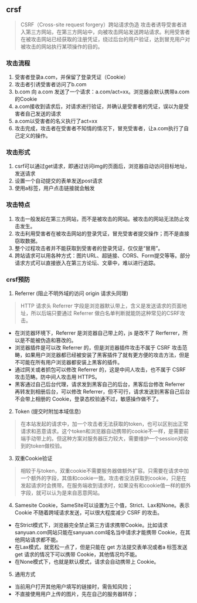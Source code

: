## crsf
> CSRF（Cross-site request forgery）跨站请求伪造 攻击者诱导受害者进入第三方网站，在第三方网站中，向被攻击网站发送跨站请求。利用受害者在被攻击网站已经获取的注册凭证，绕过后台的用户验证，达到冒充用户对被攻击的网站执行某项操作的目的。

### 攻击流程
1. 受害者登录a.com，并保留了登录凭证（Cookie）
2. 攻击者引诱受害者访问了b.com
3. b.com 向 a.com 发送了一个请求：a.com/act=xx。浏览器会默认携带a.com的Cookie
4. a.com接收到请求后，对请求进行验证，并确认是受害者的凭证，误以为是受害者自己发送的请求
5. a.com以受害者的名义执行了act=xx
6. 攻击完成，攻击者在受害者不知情的情况下，冒充受害者，让a.com执行了自己定义的操作。
### 攻击形式
1. csrf可以通过get请求，即通过访问img的页面后，浏览器自动访问目标地址，发送请求
2. 设置一个自动提交的表单发送post请求
3. 使用a标签，用户点击链接就会触发
### 攻击特点
1. 攻击一般发起在第三方网站，而不是被攻击的网站。被攻击的网站无法防止攻击发生。
2. 攻击利用受害者在被攻击网站的登录凭证，冒充受害者提交操作；而不是直接窃取数据。
3. 整个过程攻击者并不能获取到受害者的登录凭证，仅仅是“冒用”。
4. 跨站请求可以用各种方式：图片URL、超链接、CORS、Form提交等等。部分请求方式可以直接嵌入在第三方论坛、文章中，难以进行追踪。
### crsf预防
1. Referrer (阻止不明外域的访问 origin 请求头同理)
> HTTP 请求头 Referrer 字段是浏览器默认带上，含义是发送请求的页面地址，所以后端只要通过 Referrer 做白名单判断就能防这种常见的CSRF攻击。

  - 在浏览器环境下，Referrer 是浏览器自己带上的，js 是改不了 Rerferrer，所以是不能被伪造和篡改的。
  - 浏览器插件是可以改 Referrer 的，但是浏览器插件攻击不属于 CSRF 攻击范畴，如果用户浏览器都已经被安装了黑客插件了就有更方便的攻击方法，但是不可能在所有用户浏览器都安装上黑客的插件。
  - 通过网关或者抓包可以修改 Referrer 的，这是中间人攻击，也不属于 CSRF 攻击范畴。防中间人攻击用 HTTPS。
  - 黑客通过自己后台代理，请求发到黑客自己的后台，黑客后台修改 Referrer 再转发到相册后台，可以修改 Referrer，但不可行，请求发送到黑客自己后台不会带上相册的 Cookie，登录态校验通不过，敏感操作做不了。
2. Token (提交时附加本域信息)
> 在本站发起的请求中，加一个攻击者无法获取的token，也可以区别出正常请求和恶意请求。这个token和浏览器自动携带的cookie不一样，是需要前端手动带上的。但这种方案对服务器压力较大，需要维护一个session对收到的token做校验。

3. 双重Cookie验证
> 相较于与token，双重cookie不需要服务器做额外扩容。只需要在请求中加一个额外的字段，其值和cookie一致。攻击者没法获取到cookie，只是在发起请求时会携带。在服务端收到请求时，如果没有和cookie值一样的额外字段，就可以认为是来自恶意网站。

4. Samesite Cookie，SameSite可以设置为三个值，Strict、Lax和None。表示 Cookie 不随着跨域请求发送，可以很大程度减少 CSRF 的攻击。
  - 在Strict模式下，浏览器完全禁止第三方请求携带Cookie。比如请求sanyuan.com网站只能在sanyuan.com域名当中请求才能携带 Cookie，在其他网站请求都不能。
  - 在Lax模式，就宽松一点了，但是只能在 get 方法提交表单况或者a 标签发送 get 请求的情况下可以携带 Cookie，其他情况均不能。
  - 在None模式下，也就是默认模式，请求会自动携带上 Cookie。
5. 通用方式
  - 当前用户打开其他用户填写的链接时，需告知风险；
  - 不直接使用用户上传的图片，先在自己的服务器转存；

